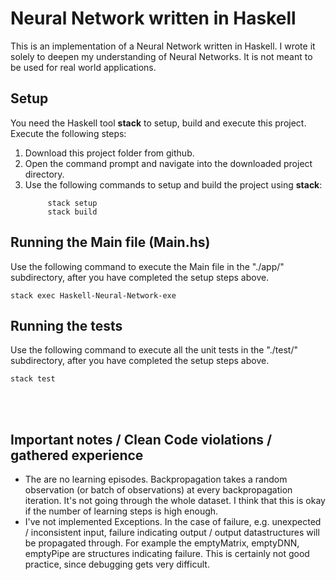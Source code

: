 # Neural Network written in Haskell
 This is an implementation of a Neural Network written in Haskell. I wrote it solely to deepen my understanding of Neural Networks. It is not meant to be used for real world applications.

## Setup
You need the Haskell tool **stack** to setup, build and execute this project.
Execute the following steps:
<ol>
<li> Download this project folder from github.</li>
<li> Open the command prompt and navigate into the downloaded project directory.</li>
<li> Use the following commands to setup and build the project using <strong>stack</strong>:
 
         stack setup
         stack build
 </li>
</ol>

## Running the Main file (Main.hs)
Use the following command to execute the Main file in the "./app/" subdirectory, after you have completed the setup steps above.
```
stack exec Haskell-Neural-Network-exe
```

## Running the tests
Use the following command to execute all the unit tests in the "./test/" subdirectory, after you have completed the setup steps above.
```
stack test
```

<br/><br/>

## Important notes / Clean Code violations / gathered experience
* The are no learning episodes. Backpropagation takes a random observation (or batch of observations) at every backpropagation iteration. It's not going through the whole dataset. I think that this is okay if the number of learning steps is high enough.
* I've not implemented Exceptions. In the case of failure, e.g. unexpected / inconsistent input, failure indicating output / output datastructures will be propagated through. For example the emptyMatrix, emptyDNN, emptyPipe are structures indicating failure. This is certainly not good practice, since debugging gets very difficult.
